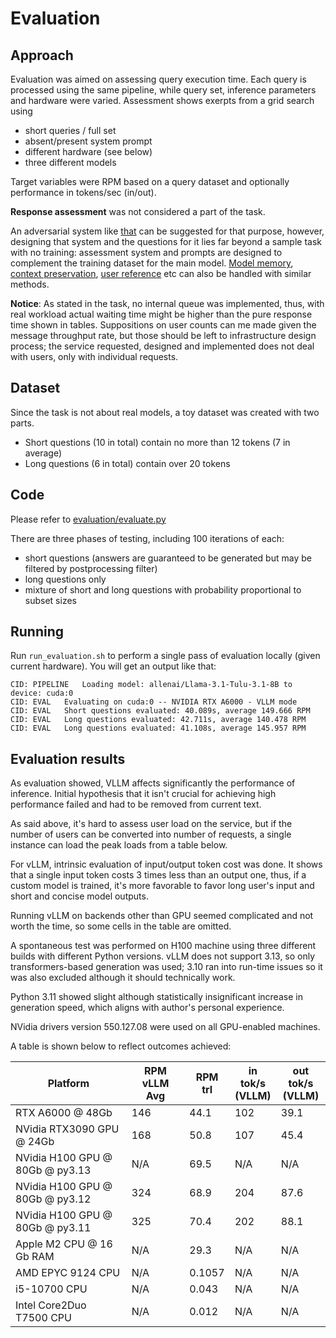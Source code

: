 # Evaluation

## Approach
Evaluation was aimed on assessing query execution time. Each query is processed using the same pipeline, while query set, inference parameters and hardware were varied.
Assessment shows exerpts from a grid search using 
 - short queries / full set
 - absent/present system prompt
 - different hardware (see below)
 - three different models

Target variables were RPM based on a query dataset and optionally performance in tokens/sec (in/out).

**Response assessment** was not considered a part of the task.

An adversarial system like [that](https://github.com/NetBUG/llmplayground/blob/master/llm_assessment/openai_tests.py) can be suggested for that purpose, however, designing that system and the questions for it lies far beyond a sample task with no training: assessment system and prompts are designed to complement the training dataset for the main model. [Model memory](https://github.com/NetBUG/llmplayground/blob/master/llm_assessment/memory_tests.py), [context preservation](https://github.com/NetBUG/llmplayground/blob/master/llm_assessment/misgender_test.py), [user reference](https://github.com/NetBUG/llmplayground/blob/master/llm_assessment/empathy_tests.py) etc can also be handled with similar methods.

**Notice**: As stated in the task, no internal queue was implemented, thus, with real workload actual waiting time might be higher than the pure response time shown in tables.
Suppositions on user counts can me made given the message throughput rate, but those should be left to infrastructure design process; the service requested, designed and implemented does not deal with users, only with individual requests.

## Dataset
Since the task is not about real models, a toy dataset was created with two parts.
 - Short questions (10 in total) contain no more than 12 tokens (7 in average)
 - Long questions (6 in total) contain over 20 tokens

## Code
Please refer to [evaluation/evaluate.py](ai.core.reply/evaluation/evaluate.py)

There are three phases of testing, including 100 iterations of each:
 - short questions (answers are guaranteed to be generated but may be filtered by postprocessing filter)
 - long questions only
 - mixture of short and long questions with probability proportional to subset sizes

## Running
Run `run_evaluation.sh` to perform a single pass of evaluation locally (given current hardware).
You will get an output like that:
```
CID: PIPELINE	Loading model: allenai/Llama-3.1-Tulu-3.1-8B to device: cuda:0
CID: EVAL	Evaluating on cuda:0 -- NVIDIA RTX A6000 - VLLM mode
CID: EVAL	Short questions evaluated: 40.089s, average 149.666 RPM
CID: EVAL	Long questions evaluated: 42.711s, average 140.478 RPM
CID: EVAL	Long questions evaluated: 41.108s, average 145.957 RPM
```

## Evaluation results
As evaluation showed, VLLM affects significantly the performance of inference. Initial hypothesis that it isn't crucial for achieving high performance failed and had to be removed from current text.

As said above, it's hard to assess user load on the service, but if the number of users can be converted into number of requests, a single instance can load the peak loads from a table below.

For vLLM, intrinsic evaluation of input/output token cost was done. It shows that a single input token costs 3 times less than an output one, thus, if a custom model is trained, it's more favorable to favor long user's input and short and concise model outputs.

Running vLLM on backends other than GPU seemed complicated and not worth the time, so some cells in the table are omitted.

A spontaneous test was performed on H100 machine using three different builds with different Python versions.
vLLM does not support 3.13, so only transformers-based generation was used; 3.10 ran into run-time issues so it was also excluded although it should technically work. 

Python 3.11 showed slight although statistically insignificant increase in generation speed, which aligns with author's personal experience.

NVidia drivers version 550.127.08 were used on all GPU-enabled machines.

A table is shown below to reflect outcomes achieved:

| Platform                        | RPM vLLM Avg | RPM trl | in tok/s<br>(VLLM) | out tok/s<br>(VLLM) |
| ------------------------------- | ------------ | ------- | ------------------ | ------------------- |
| RTX A6000 @ 48Gb                | 146          | 44.1    | 102                | 39.1                |
| NVidia RTX3090 GPU @ 24Gb       | 168          | 50.8    | 107                | 45.4                |
| NVidia H100 GPU @ 80Gb @ py3.13 | N/A          | 69.5    | N/A                | N/A                 |
| NVidia H100 GPU @ 80Gb @ py3.12 | 324          | 68.9    | 204                | 87.6                |
| NVidia H100 GPU @ 80Gb @ py3.11 | 325          | 70.4    | 202                | 88.1                |
| Apple M2 CPU @ 16 Gb RAM        | N/A          | 29.3    | N/A                | N/A                 |
| AMD EPYC 9124 CPU               | N/A          | 0.1057  | N/A                | N/A                 |
| i5-10700 CPU                    | N/A          | 0.043   | N/A                | N/A                 |
| Intel Core2Duo T7500 CPU        | N/A          | 0.012   | N/A                | N/A                 |
